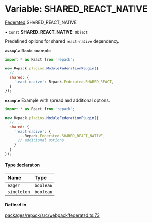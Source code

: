 # Variable: SHARED\_REACT\_NATIVE

[Federated](../modules/Federated.md).SHARED_REACT_NATIVE

• `Const` **SHARED\_REACT\_NATIVE**: `Object`

Predefined options for shared `react-native` dependency.

**`example`** Basic example.
```js
import * as React from 'repack';

new Repack.plugins.ModuleFederationPlugin({
  // ...
  shared: {
    'react-native': Repack.Federated.SHARED_REACT,
  }
});
```

**`example`** Example with spread and additional options.
```js
import * as React from 'repack';

new Repack.plugins.ModuleFederationPlugin({
  // ...
  shared: {
    'react-native': {
      ...Repack.Federated.SHARED_REACT_NATIVE,
      // additional options
    }
  }
});
```

#### Type declaration

| Name | Type |
| :------ | :------ |
| `eager` | `boolean` |
| `singleton` | `boolean` |

#### Defined in

[packages/repack/src/webpack/federated.ts:73](https://github.com/callstack/repack/blob/1d9a1bb/packages/repack/src/webpack/federated.ts#L73)

